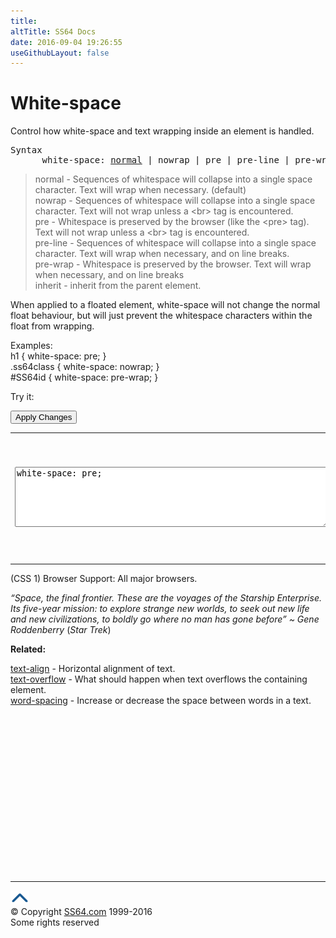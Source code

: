 ```yaml
---
title:
altTitle: SS64 Docs
date: 2016-09-04 19:26:55
useGithubLayout: false
---
```

<!-- #BeginLibraryItem "/Library/head_css.lbi" --><!-- #EndLibraryItem --><h1>White-space</h1>
<p>Control how white-space and text wrapping inside an element is handled.</p>
<pre>Syntax
      white-space: <u>normal</u> | nowrap | pre | pre-line | pre-wrap | inherit ;</pre>
<blockquote>
<p><span class="code">normal</span> - Sequences of whitespace will collapse into a single space character. Text will wrap when necessary. (default)<br>
<span class="code">nowrap</span> - Sequences of whitespace will collapse into a single space character. Text will not wrap unless a <span class="code">&lt;br&gt;</span> tag is encountered.<br>
<span class="code">pre</span> - Whitespace is preserved by the browser  (like the <span class="code">&lt;pre&gt;</span> tag). Text will not wrap unless a <span class="code">&lt;br&gt;</span> tag is encountered.<br>
<span class="code">pre-line</span> - Sequences of whitespace will collapse into a single space character. Text will wrap when necessary, and on line breaks.<br>
<span class="code">pre-wrap</span> - Whitespace is preserved by the browser. Text will wrap when necessary, and on line breaks <br>
<span class="code">inherit</span> - inherit from the parent element.</p>
</blockquote>
<p>When applied to a floated element, white-space will not change the normal float behaviour, but will just prevent  the whitespace characters within the float from wrapping.</p><p>Examples:<br>
  <span class="code">h1 { white-space: pre;  }<br>
    .ss64class { white-space: nowrap; }</span><br>
    <span class="code">#SS64id { white-space: pre-wrap;  }</span>    <br>
</p>
<p>Try it:</p><input type="button" onclick="ApplyStyle()" value="Apply Changes">
<table>
  <tbody><tr>
    <td><textarea name="tryit" id="trycode" cols="60" rows="6" onfocus="this.style.background='#fff';" onblur="this.style.background='#eee';" tabindex="1">white-space: pre;
</textarea></td>
    <td><div id="tryresult">This text    has been typed,    with a number of    extra consecutive spaces.
By default  these will  collapsed    into single spaces.</div></td>
  </tr>
</tbody></table>
<p>(CSS 1) Browser Support:  All major browsers.</p>
<p class="quote"><i>“Space, the final frontier. These are the voyages of the Starship Enterprise. Its five-year mission: to explore strange new worlds, to seek out new life and new civilizations, to boldly go where no man has gone before” ~ Gene Roddenberry</i> (<i>Star Trek</i>)</p><p><b>Related:</b></p>
<p><a href="text-align.html">text-align</a> - Horizontal alignment of text.<br>
<a href="text-overflow.html">text-overflow</a> - What should happen when text overflows the containing element.<br>
<a href="word-spacing.html">word-spacing</a> - Increase or decrease the space between words in a text.</p><!-- #BeginLibraryItem "/Library/foot_css.lbi" --><p><script async="" src="//pagead2.googlesyndication.com/pagead/js/adsbygoogle.js"></script>
<!-- CSS -->
<ins class="adsbygoogle" style="display:inline-block;width:300px;height:250px" data-ad-client="ca-pub-6140977852749469" data-ad-slot="2739097502"></ins>
<script>
(adsbygoogle = window.adsbygoogle || []).push({});
</script></p>
<hr>
<div id="bl" class="footer"><a href="#"><img src="../images/top.png" width="30" height="22" alt="Back to the Top"></a></div>
<div id="br" class="footer, tagline">© Copyright <a href="http://ss64.com/">SS64.com</a> 1999-2016<br>
Some rights reserved</div><!-- #EndLibraryItem -->

